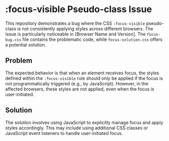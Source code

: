 # :focus-visible Pseudo-class Issue

This repository demonstrates a bug where the CSS `:focus-visible` pseudo-class is not consistently applying styles across different browsers.  The issue is particularly noticeable in [Browser Name and Version].  The `focus-bug.css` file contains the problematic code, while `focus-solution.css` offers a potential solution.

## Problem

The expected behavior is that when an element receives focus, the styles defined within the `:focus-visible` rule should only be applied if the focus is not programmatically triggered (e.g., by JavaScript).  However, in the affected browsers, these styles are not applied, even when the focus is user-initiated. 

## Solution

The solution involves using JavaScript to explicitly manage focus and apply styles accordingly. This may include using additional CSS classes or JavaScript event listeners to handle user-initiated focus.